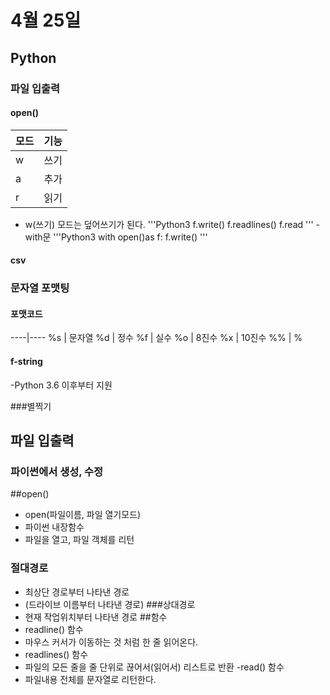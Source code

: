 # 4월 25일
## Python
### 파일 입출력
#### open()
모드  |  기능
----|----
w | 쓰기
a | 추가
r | 읽기
- w(쓰기) 모드는 덮어쓰기가 된다. 
'''Python3
f.write()
f.readlines()
f.read
'''
-with문
'''Python3
with open()as f:
    f.write()
'''
#### csv
### 문자열 포맷팅
#### 포맷코드

----|----
%s | 문자열
%d | 정수
%f | 실수
%o | 8진수
%x | 10진수
%% | %

#### f-string
-Python 3.6 이후부터 지원

###별찍기
## 파일 입출력
### 파이썬에서 생성, 수정
##open()
- open(파일이름, 파일 열기모드)
- 파이썬 내장함수 
- 파일을 열고, 파일 객체를 리턴
### 절대경로
- 최상단 경로부터 나타낸 경로
- (드라이브 이름부터 나타낸 경로)
###상대경로
- 현재 작업위치부터 나타낸 경로
##함수
- readline() 함수 
- 마우스 커서가 이동하는 것 처럼 한 줄 읽어온다.
- readlines() 함수
- 파일의 모든 줄을 줄 단위로 끊어서(읽어서) 리스트로 반환
-read() 함수
- 파일내용 전체를 문자열로 리턴한다.

